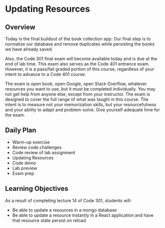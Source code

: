 # Updating Resources

## Overview

Today is the final buildout of the book collection app. Our final step is to normalize our database and remove duplicates while persisting the books we have already saved.

Also, the Code 301 final exam will become available today and is due at the end of lab time. This exam also serves as the Code 401 entrance exam. However, it is a pass/fail graded portion of this course, regardless of your intent to advance to a Code 401 course.

The exam is open book, open Google, open Stack Overflow, whatever resources you want to use, but it must be completed individually. You may not get help from anyone else, except from your instructor. The exam is designed to cover the full range of what was taught in this course. The intent is to measure not your memorization skills, but your resourcefulness and your ability to adapt and problem-solve. Give yourself adequate time for the exam.


## Daily Plan

- Warm-up exercise
- Review code challenges
- Code review of lab assignment
- Updating Resources
- Code demo
- Lab preview
- Exam prep

## Learning Objectives

As a result of completing lecture 14 of Code 301, students will:

- Be able to update a resources in a mongo database
- Be able to update a resource instantly in a React application and have that resource state persist on reload
